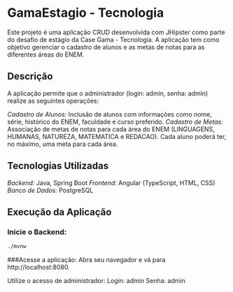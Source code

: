 # GamaEstagio - Tecnologia

Este projeto é uma aplicação CRUD desenvolvida com JHipster como parte do desafio de estágio da Case Gama - Tecnologia. A aplicação tem como objetivo gerenciar o cadastro de alunos e as metas de notas para as diferentes áreas do ENEM.

## Descrição
A aplicação permite que o administrador (login: admin, senha: admin) realize as seguintes operações:

*Cadastro de Alunos:* Inclusão de alunos com informações como nome, série, histórico do ENEM, faculdade e curso preferido.
*Cadastro de Metas:* Associação de metas de notas para cada área do ENEM (LINGUAGENS, HUMANAS, NATUREZA, MATEMATICA e REDACAO). Cada aluno poderá ter, no máximo, uma meta para cada área.

## Tecnologias Utilizadas
*Backend:* Java, Spring Boot
*Frontend:* Angular (TypeScript, HTML, CSS)
*Banco de Dados:* PostgreSQL

## Execução da Aplicação
### Inicie o Backend:
```bash
./mvnw
```
###Acesse a aplicação:
Abra seu navegador e vá para http://localhost:8080.

Utilize o acesso de administrador:
Login: admin
Senha: admin
